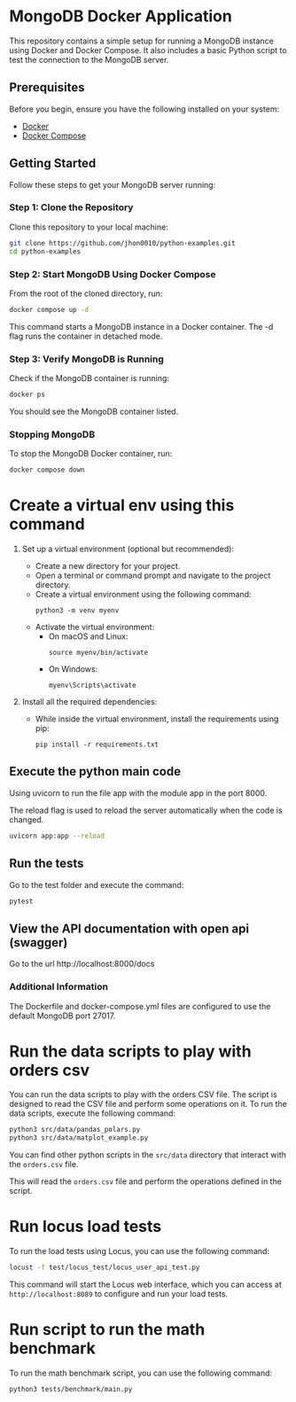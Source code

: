 # MongoDB Docker Application

This repository contains a simple setup for running a MongoDB instance using Docker and Docker Compose. It also includes a basic Python script to test the connection to the MongoDB server.

## Prerequisites

Before you begin, ensure you have the following installed on your system:
- [Docker](https://www.docker.com/products/docker-desktop)
- [Docker Compose](https://docs.docker.com/compose/install/)

## Getting Started

Follow these steps to get your MongoDB server running:

### Step 1: Clone the Repository

Clone this repository to your local machine:

```bash
git clone https://github.com/jhon0010/python-examples.git
cd python-examples
```

### Step 2: Start MongoDB Using Docker Compose
From the root of the cloned directory, run:

```bash
docker compose up -d
```

This command starts a MongoDB instance in a Docker container. The -d flag runs the container in detached mode.

### Step 3: Verify MongoDB is Running
Check if the MongoDB container is running:

```bash
docker ps
```

You should see the MongoDB container listed.


### Stopping MongoDB
To stop the MongoDB Docker container, run:

```bash
docker compose down
```

# Create a virtual env using this command

1. Set up a virtual environment (optional but recommended):
   - Create a new directory for your project.
   - Open a terminal or command prompt and navigate to the project directory.
   - Create a virtual environment using the following command:
     ```
     python3 -m venv myenv
     ```
   - Activate the virtual environment:
     - On macOS and Linux:
       ```
       source myenv/bin/activate
       ```
     - On Windows:
       ```
       myenv\Scripts\activate
       ```

2. Install all the required dependencies:
   - While inside the virtual environment, install the requirements using pip:
     ```
     pip install -r requirements.txt
     ```


## Execute the python main code

Using uvicorn to run the file app with the module app in the port 8000.

The reload flag is used to reload the server automatically when the code is changed.

```bash
uvicorn app:app --reload
```

## Run the tests

Go to the test folder and execute the command:

```bash
pytest
```

## View the API documentation with open api (swagger)

Go to the url http://localhost:8000/docs

### Additional Information

The Dockerfile and docker-compose.yml files are configured to use the default MongoDB port 27017.


# Run the data scripts to play with orders csv 

You can run the data scripts to play with the orders CSV file. The script is designed to read the CSV file and perform some operations on it.
To run the data scripts, execute the following command:

```bash
python3 src/data/pandas_polars.py
python3 src/data/matplot_example.py
``` 
You can find other python scripts in the `src/data` directory that interact with the `orders.csv` file.

This will read the `orders.csv` file and perform the operations defined in the script.


# Run locus load tests 

To run the load tests using Locus, you can use the following command:

```bash
locust -f test/locus_test/locus_user_api_test.py
```
This command will start the Locus web interface, which you can access at `http://localhost:8089` to configure and run your load tests.

# Run script to run the math benchmark 

To run the math benchmark script, you can use the following command:

```bash
python3 tests/benchmark/main.py
```

